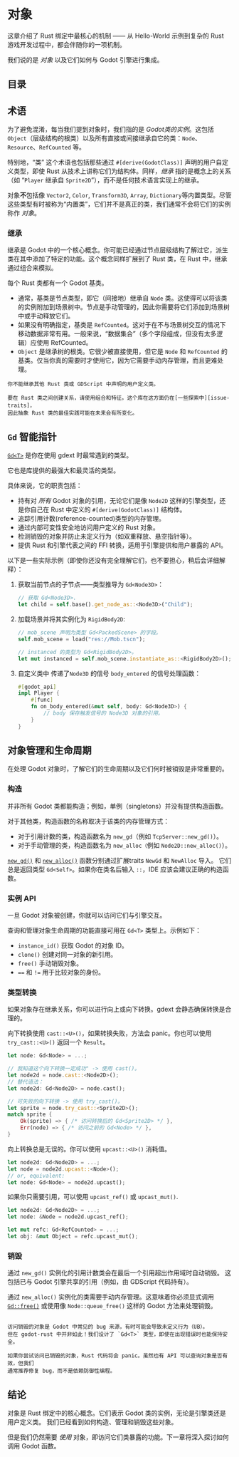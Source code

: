<!--
  ~ Copyright (c) godot-rust; Bromeon and contributors.
  ~ This Source Code Form is subject to the terms of the Mozilla Public
  ~ License, v. 2.0. If a copy of the MPL was not distributed with this
  ~ file, You can obtain one at https://mozilla.org/MPL/2.0/.
-->

# 对象

这章介绍了 Rust 绑定中最核心的机制 —— 从 Hello-World 示例到复杂的 Rust 游戏开发过程中，都会伴随你的一项机制。

我们说的是 _对象_ 以及它们如何与 Godot 引擎进行集成。


## 目录
<!-- toc -->


## 术语

为了避免混淆，每当我们提到对象时，我们指的是 _Godot类的实例_。这包括 `Object`（层级结构的根类）以及所有直接或间接继承自它的类：`Node`、`Resource`、`RefCounted` 等。

特别地，“类” 这个术语也包括那些通过 `#[derive(GodotClass)]` 声明的用户自定义类型，即使 Rust 从技术上讲称它们为结构体。同样，_继承_ 指的是概念上的关系（如 “`Player` 继承自 `Sprite2D`”），而不是任何技术语言实现上的继承。

对象**不**包括像 `Vector2`, `Color`, `Transform3D`, `Array`, `Dictionary`等内置类型。尽管这些类型有时被称为“内置类”，它们并不是真正的类，我们通常不会将它们的实例称作 _对象_。


### 继承

继承是 Godot 中的一个核心概念。你可能已经通过节点层级结构了解过它，派生类在其中添加了特定的功能。这个概念同样扩展到了 Rust 类，在 Rust 中，继承通过组合来模拟。

每个 Rust 类都有一个 Godot 基类。

- 通常，基类是节点类型，即它（间接地）继承自 `Node` 类。这使得可以将该类的实例附加到场景树中。节点是手动管理的，因此你需要将它们添加到场景树中或手动释放它们。
- 如果没有明确指定，基类是 `RefCounted`。这对于在不与场景树交互的情况下移动数据非常有用。一般来说，“数据集合”（多个字段组成，但没有太多逻辑）应使用 RefCounted。
- `Object` 是继承树的根类。它很少被直接使用，但它是 `Node` 和 `RefCounted` 的基类。仅当你真的需要时才使用它，因为它需要手动内存管理，而且更难处理。


```admonish note title="继承自定义基类"
你不能继承其他 Rust 类或 GDScript 中声明的用户定义类。

要在 Rust 类之间创建关系，请使用组合和特征。这个库在这方面仍在[一些探索中][issue-traits]，
因此抽象 Rust 类的最佳实践可能在未来会有所变化。

```


## `Gd` 智能指针

[`Gd<T>`][api-gd] 是你在使用 gdext 时最常遇到的类型。

它也是库提供的最强大和最灵活的类型。

具体来说，它的职责包括：

- 持有对 _所有_ Godot 对象的引用，无论它们是像 `Node2D` 这样的引擎类型，还是你自己在 Rust 中定义的 `#[derive(GodotClass)]` 结构体。
- 追踪引用计数(reference-counted)类型的内存管理。
- 通过内部可变性安全地访问用户定义的 Rust 对象。
- 检测销毁的对象并防止未定义行为（如双重释放、悬空指针等）。
- 提供 Rust 和引擎代表之间的 FFI 转换，适用于引擎提供和用户暴露的 API。


以下是一些实际示例（即使你还没有完全理解它们，也不要担心，稍后会详细解释）：

1. 获取当前节点的子节点——类型推导为 `Gd<Node3D>`：
    ```rust
    // 获取 Gd<Node3D>.
    let child = self.base().get_node_as::<Node3D>("Child");
    ```

2. 加载场景并将其实例化为 `RigidBody2D`:
    ```rust
    // mob_scene 声明为类型 Gd<PackedScene> 的字段。
    self.mob_scene = load("res://Mob.tscn");
    
    // instanced 的类型为 Gd<RigidBody2D>。
    let mut instanced = self.mob_scene.instantiate_as::<RigidBody2D>();
    ```

3. 自定义类中 传递了`Node3D` 的信号 `body_entered` 的信号处理函数：
    ```rust
    #[godot_api]
    impl Player {
        #[func]
        fn on_body_entered(&mut self, body: Gd<Node3D>) {
            // body 保存触发信号的 Node3D 对象的引用。
        }
    }
    ```


## 对象管理和生命周期

在处理 Godot 对象时，了解它们的生命周期以及它们何时被销毁是非常重要的。


### 构造

并非所有 Godot 类都能构造；例如，单例（singletons）并没有提供构造函数。

对于其他类，构造函数的名称取决于该类的内存管理方式：

- 对于引用计数的类，构造函数名为 `new_gd`（例如 `TcpServer::new_gd()`）。
- 对于手动管理的类，构造函数名为 `new_alloc（`例如 `Node2D::new_alloc()`）。

[`new_gd()`][api-newgd] 和 [`new_alloc()`][api-newalloc] 函数分别通过扩展traits `NewGd` 和 `NewAlloc` 导入。
它们总是返回类型 `Gd<Self>`。如果你在类名后输入 `::`，IDE 应该会建议正确的构造函数。


### 实例 API

一旦 Godot 对象被创建，你就可以访问它们与引擎交互。

查询和管理对象生命周期的功能直接可用在 `Gd<T>` 类型上。示例如下：

- `instance_id()`  获取 Godot 的对象 ID。
- `clone()` 创建对同一对象的新引用。
- `free()` 手动销毁对象。
- `==` 和 `!=` 用于比较对象的身份。


### 类型转换

如果对象存在继承关系，你可以进行向上或向下转换。gdext 会静态确保转换是合理的。

向下转换使用 `cast::<U>()`，如果转换失败，方法会 panic。你也可以使用 `try_cast::<U>()` 返回一个 `Result`。

```rust
let node: Gd<Node> = ...;

// 我知道这个向下转换一定成功" -> 使用 cast()。
let node2d = node.cast::<Node2D>();
// 替代语法：
let node2d: Gd<Node2D> = node.cast();

// 可失败的向下转换 -> 使用 try_cast()。
let sprite = node.try_cast::<Sprite2D>();
match sprite {
    Ok(sprite) => { /* 访问转换后的 Gd<Sprite2D> */ },
    Err(node) => { /* 访问之前的 Gd<Node> */ },
}
```

向上转换总是无误的。你可以使用  `upcast::<U>()` 消耗值。

```rust
let node2d: Gd<Node2D> = ...;
let node = node2d.upcast::<Node>();
// or, equivalent:
let node: Gd<Node> = node2d.upcast();
```

如果你只需要引用，可以使用 `upcast_ref()` 或 `upcast_mut()`.

```rust
let node2d: Gd<Node2D> = ...;
let node: &Node = node2d.upcast_ref();

let mut refc: Gd<RefCounted> = ...;
let obj: &mut Object = refc.upcast_mut();
```


### 销毁

通过 `new_gd()` 实例化的引用计数类会在最后一个引用超出作用域时自动销毁。
这包括已与 Godot 引擎共享的引用（例如，由 GDScript 代码持有）。

通过 `new_alloc()` 实例化的类需要手动内存管理。这意味着你必须显式调用
[`Gd::free()`][api-gd-free] 或使用像 `Node::queue_free()` 这样的 Godot 方法来处理销毁。


```admonish tip title="关于销毁对象的安全性"

访问销毁的对象是 Godot 中常见的 bug 来源，有时可能会导致未定义行为（UB）。
但在 godot-rust 中并非如此！我们设计了 `Gd<T>` 类型，即使在出现错误时也能保持安全。

如果你尝试访问已销毁的对象，Rust 代码将会 panic。虽然也有 API 可以查询对象是否有效，但我们
通常推荐修复 bug，而不是依赖防御性编程。

```


## 结论

对象是 Rust 绑定中的核心概念。它们表示 Godot 类的实例，无论是引擎类还是用户定义类。
我们已经看到如何构造、管理和销毁这些对象。

但是我们仍然需要 _使用_ 对象，即访问它们类暴露的功能。下一章将深入探讨如何调用 Godot 函数。


[api-gd-free]: https://godot-rust.github.io/docs/gdext/master/godot/obj/struct.Gd.html#method.free
[api-gd-from-init-fn]: https://godot-rust.github.io/docs/gdext/master/godot/obj/struct.Gd.html#method.from_init_fn
[api-gd]: https://godot-rust.github.io/docs/gdext/master/godot/obj/struct.Gd.html
[api-newalloc]: https://godot-rust.github.io/docs/gdext/master/godot/obj/trait.NewAlloc.html
[api-newgd]: https://godot-rust.github.io/docs/gdext/master/godot/obj/trait.NewGd.html
[issue-traits]: https://github.com/godot-rust/gdext/issues/426
